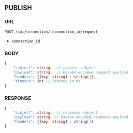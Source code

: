 
## PUBLISH

### URL

```
POST /api/connection/:connection_id/request
```

- `connection_id`



### BODY

```typescript
{
    "subject": string,	// request subject
    "payload": string,  // base64 encoded request payload
    "headers": {[key: string] : string[]},
    "timeout": int // timeout in ns
}
```


### RESPONSE
```typescript
{
    "subject": string,	// response subject
    "payload": string  // base64 encoded response payload
    "headers": {[key: string] : string[]}
}
```